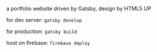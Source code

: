 a portfolio website driven by Gatsby, design by HTML5 UP

for dev server: `gatsby develop`

for production: `gatsby build`

host on firebase: `firebase deploy`

